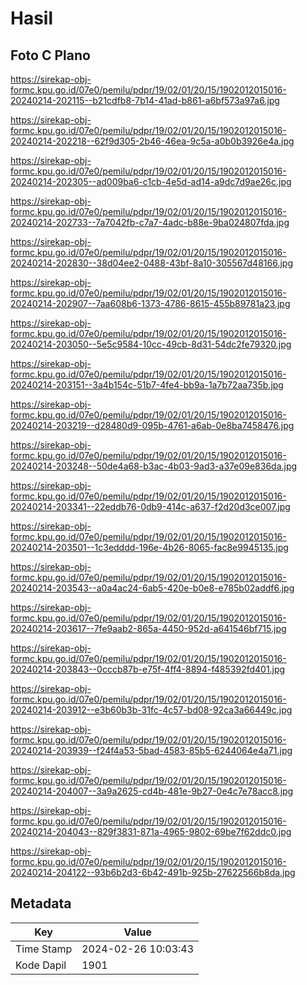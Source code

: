 # Hasil

## Foto C Plano

https://sirekap-obj-formc.kpu.go.id/07e0/pemilu/pdpr/19/02/01/20/15/1902012015016-20240214-202115--b21cdfb8-7b14-41ad-b861-a6bf573a97a6.jpg

https://sirekap-obj-formc.kpu.go.id/07e0/pemilu/pdpr/19/02/01/20/15/1902012015016-20240214-202218--62f9d305-2b46-46ea-9c5a-a0b0b3926e4a.jpg

https://sirekap-obj-formc.kpu.go.id/07e0/pemilu/pdpr/19/02/01/20/15/1902012015016-20240214-202305--ad009ba6-c1cb-4e5d-ad14-a9dc7d9ae26c.jpg

https://sirekap-obj-formc.kpu.go.id/07e0/pemilu/pdpr/19/02/01/20/15/1902012015016-20240214-202733--7a7042fb-c7a7-4adc-b88e-9ba024807fda.jpg

https://sirekap-obj-formc.kpu.go.id/07e0/pemilu/pdpr/19/02/01/20/15/1902012015016-20240214-202830--38d04ee2-0488-43bf-8a10-305567d48166.jpg

https://sirekap-obj-formc.kpu.go.id/07e0/pemilu/pdpr/19/02/01/20/15/1902012015016-20240214-202907--7aa608b6-1373-4786-8615-455b89781a23.jpg

https://sirekap-obj-formc.kpu.go.id/07e0/pemilu/pdpr/19/02/01/20/15/1902012015016-20240214-203050--5e5c9584-10cc-49cb-8d31-54dc2fe79320.jpg

https://sirekap-obj-formc.kpu.go.id/07e0/pemilu/pdpr/19/02/01/20/15/1902012015016-20240214-203151--3a4b154c-51b7-4fe4-bb9a-1a7b72aa735b.jpg

https://sirekap-obj-formc.kpu.go.id/07e0/pemilu/pdpr/19/02/01/20/15/1902012015016-20240214-203219--d28480d9-095b-4761-a6ab-0e8ba7458476.jpg

https://sirekap-obj-formc.kpu.go.id/07e0/pemilu/pdpr/19/02/01/20/15/1902012015016-20240214-203248--50de4a68-b3ac-4b03-9ad3-a37e09e836da.jpg

https://sirekap-obj-formc.kpu.go.id/07e0/pemilu/pdpr/19/02/01/20/15/1902012015016-20240214-203341--22eddb76-0db9-414c-a637-f2d20d3ce007.jpg

https://sirekap-obj-formc.kpu.go.id/07e0/pemilu/pdpr/19/02/01/20/15/1902012015016-20240214-203501--1c3edddd-196e-4b26-8065-fac8e9945135.jpg

https://sirekap-obj-formc.kpu.go.id/07e0/pemilu/pdpr/19/02/01/20/15/1902012015016-20240214-203543--a0a4ac24-6ab5-420e-b0e8-e785b02addf6.jpg

https://sirekap-obj-formc.kpu.go.id/07e0/pemilu/pdpr/19/02/01/20/15/1902012015016-20240214-203617--7fe9aab2-865a-4450-952d-a641546bf715.jpg

https://sirekap-obj-formc.kpu.go.id/07e0/pemilu/pdpr/19/02/01/20/15/1902012015016-20240214-203843--0cccb87b-e75f-4ff4-8894-f485392fd401.jpg

https://sirekap-obj-formc.kpu.go.id/07e0/pemilu/pdpr/19/02/01/20/15/1902012015016-20240214-203912--e3b60b3b-31fc-4c57-bd08-92ca3a66449c.jpg

https://sirekap-obj-formc.kpu.go.id/07e0/pemilu/pdpr/19/02/01/20/15/1902012015016-20240214-203939--f24f4a53-5bad-4583-85b5-6244064e4a71.jpg

https://sirekap-obj-formc.kpu.go.id/07e0/pemilu/pdpr/19/02/01/20/15/1902012015016-20240214-204007--3a9a2625-cd4b-481e-9b27-0e4c7e78acc8.jpg

https://sirekap-obj-formc.kpu.go.id/07e0/pemilu/pdpr/19/02/01/20/15/1902012015016-20240214-204043--829f3831-871a-4965-9802-69be7f62ddc0.jpg

https://sirekap-obj-formc.kpu.go.id/07e0/pemilu/pdpr/19/02/01/20/15/1902012015016-20240214-204122--93b6b2d3-6b42-491b-925b-27622566b8da.jpg


## Metadata

| Key        | Value               |
| ---------- | ------------------- |
| Time Stamp | 2024-02-26 10:03:43 |
| Kode Dapil | 1901                |



